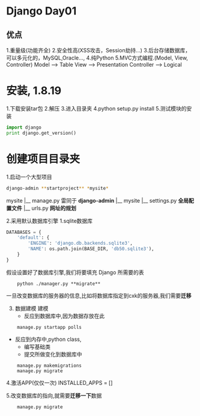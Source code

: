# Django Day01

## 优点
1.重量级(功能齐全)
2.安全性高(XSS攻击，Session劫持...)
3.后台存储数据库，可以多元化的，MySQL,Oracle...,
4.纯Python
5.MVC方式编程.(Model, View, Controller)
    Model --> Table
    View --> Presentation
    Controller --> Logical

# 安装, 1.8.19
1.下载安装tar包
2.解压
3.进入目录夹
4.python setup.py install
5.测试模块的安装

```python
import django
print django.get_version()
```

# 创建项目目录夹
1.启动一个大型项目
```bash
django-admin **startproject** *mysite*
```

mysite
    |__ manage.py  雷同于 **django-admin**
    |__ mysite
          |__ settings.py **全局配置文件**
          |__ urls.py  **网址的规划**

2.采用默认数据库引擎
    1.sqlite数据库
```python
DATABASES = {
    'default': {
        'ENGINE': 'django.db.backends.sqlite3',
        'NAME': os.path.join(BASE_DIR, 'db50.sqlite3'),
    }
}
```
假设设置好了数据库引擎,我们将要填充 Django 所需要的表
```shell
    python ./manager.py **migrate**
```
一旦改变数据库的服务器的信息,比如将数据库指定到cxk的服务器,我们需要**迁移**


3. 数据建模
建模
   * 反应到数据库中,因为数据存放在此
``` shell
    manage.py startapp polls
```
   * 反应到内存中,python class, 
      * 编写基础类
      * 提交所做变化到数据库中
``` shell
    manage.py makemigrations
    manage.py migrate
```
4.激活APP(仅仅一次)
INSTALLED_APPS = []

5.改变数据库的指向,就需要**迁移一下**数据
```shell
    manage.py migrate
```